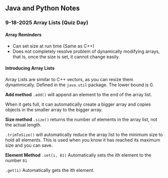 ## Java and Python Notes
### 9-18-2025 Array Lists (Quiz Day)

#### Array Reminders
* Can set size at run time (Same as C++)
* Does not completely resolve problem of dynamically modifying arrays, that is, once the size is set, it cannot change easily.

#### Introducing Array Lists
Array Lists are similar to C++ vectors, as you can resize them dynammically. Defined in the `java.util` package. The lower bound is 0.



**Add method**
`.add()` will append an element to the end of the array list.

When it gets full, it can automatically create a bigger array and copies objects in the smaller array to the bigger array.

**Size method**
`.size()` returns the number of elements in the array list, not the actual length.

`.trimToSize()` will automatically reduce the array list to the minimum size to hold all elements. This is used when you know it has reached its maximum size and you can save.

**Element Method**
`.set(i, 81)` Automatically sets the ith element to the number `81`

`.get(i)` Automatically gets the ith element.